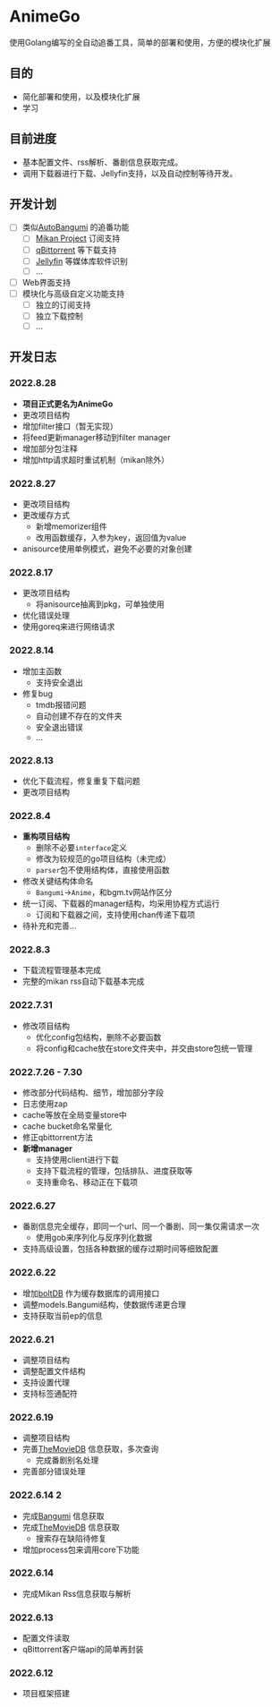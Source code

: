 # AnimeGo

使用Golang编写的全自动追番工具，简单的部署和使用，方便的模块化扩展

## 目的
- 简化部署和使用，以及模块化扩展
- 学习

## 目前进度
- 基本配置文件、rss解析、番剧信息获取完成。
- 调用下载器进行下载、Jellyfin支持，以及自动控制等待开发。

## 开发计划
- [ ] 类似[AutoBangumi](https://github.com/EstrellaXD/Auto_Bangumi) 的追番功能
  - [ ] [Mikan Project](https://mikanani.me) 订阅支持
  - [ ] [qBittorrent](https://qbittorrent.org) 等下载支持
  - [ ] [Jellyfin](https://jellyfin.org/) 等媒体库软件识别
  - [ ] ...
- [ ] Web界面支持
- [ ] 模块化与高级自定义功能支持
  - [ ] 独立的订阅支持
  - [ ] 独立下载控制
  - [ ] ...

## 开发日志

### 2022.8.28
- **项目正式更名为AnimeGo**
- 更改项目结构
- 增加filter接口（暂无实现）
- 将feed更新manager移动到filter manager
- 增加部分包注释
- 增加http请求超时重试机制（mikan除外）

### 2022.8.27
- 更改项目结构
- 更改缓存方式
  - 新增memorizer组件
  - 改用函数缓存，入参为key，返回值为value
- anisource使用单例模式，避免不必要的对象创建

### 2022.8.17
- 更改项目结构
  - 将anisource抽离到pkg，可单独使用
- 优化错误处理
- 使用goreq来进行网络请求

### 2022.8.14
- 增加主函数
  - 支持安全退出
- 修复bug
  - tmdb报错问题
  - 自动创建不存在的文件夹
  - 安全退出错误
  - ...

### 2022.8.13
- 优化下载流程，修复重复下载问题
- 更改项目结构

### 2022.8.4
- **重构项目结构**
  - 删除不必要`interface`定义
  - 修改为较规范的go项目结构（未完成）
  - `parser`包不使用结构体，直接使用函数
- 修改关键结构体命名
  - `Bangumi`->`Anime`，和bgm.tv网站作区分
- 统一订阅、下载器的manager结构，均采用协程方式运行
  - 订阅和下载器之间，支持使用chan传递下载项
- 待补充和完善...

### 2022.8.3
- 下载流程管理基本完成
- 完整的mikan rss自动下载基本完成

### 2022.7.31
- 修改项目结构
  - 优化config包结构，删除不必要函数
  - 将config和cache放在store文件夹中，并交由store包统一管理

### 2022.7.26 - 7.30
- 修改部分代码结构、细节，增加部分字段
- 日志使用zap
- cache等放在全局变量store中
- cache bucket命名常量化
- 修正qbittorrent方法
- **新增manager**
  - 支持使用client进行下载
  - 支持下载流程的管理，包括排队、进度获取等
  - 支持重命名、移动正在下载项

### 2022.6.27
- 番剧信息完全缓存，即同一个url、同一个番剧、同一集仅需请求一次
  - 使用gob来序列化与反序列化数据
- 支持高级设置，包括各种数据的缓存过期时间等细致配置

### 2022.6.22
- 增加[boltDB](https://github.com/boltdb/bolt) 作为缓存数据库的调用接口
- 调整models.Bangumi结构，使数据传递更合理
- 支持获取当前ep的信息

### 2022.6.21
- 调整项目结构
- 调整配置文件结构
- 支持设置代理
- 支持标签通配符

### 2022.6.19
- 调整项目结构
- 完善[TheMovieDB](https://www.themoviedb.org/) 信息获取，多次查询
  - 完成番剧别名处理
- 完善部分错误处理

### 2022.6.14 2
- 完成[Bangumi](https://bgm.tv) 信息获取
- 完成[TheMovieDB](https://www.themoviedb.org/) 信息获取
  - 搜索存在缺陷待修复
- 增加process包来调用core下功能

### 2022.6.14
- 完成Mikan Rss信息获取与解析

### 2022.6.13
- 配置文件读取
- qBittorrent客户端api的简单再封装

### 2022.6.12
- 项目框架搭建